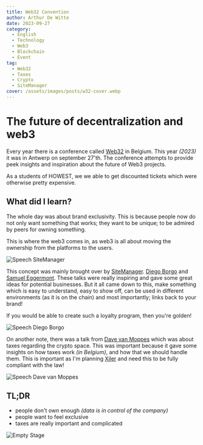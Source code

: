 ```yaml
---
title: Web32 Convention
author: Arthur De Witte
date: 2023-09-27
category:
  - English
  - Technology
  - Web3
  - Blockchain
  - Event
tag:
  - Web32
  - Taxes
  - Crypto
  - SiteManager
cover: /assets/images/posts/w32-cover.webp
---
```


# The future of decentralization and web3

Every year there is a conference called [Web32] in Belgium. This year _(2023)_  
it was in Antwerp on september 27'th. The conference attempts to provide
peek insights and inspiration about the future of Web3 projects.

As a students of HOWEST, we we able to get discounted tickets which were
otherwise pretty expensive.

## What did I learn?

The whole day was about brand exclusivity. This is because people now do not
only want something that works; they want to be unique; to be admired by peers
for owning something.

This is where the web3 comes in, as web3 is all about moving the ownership from
the platforms to the users.

![Speech SiteManager](/assets/images/posts/w32-site-manager.webp)

This concept was mainly brought over by [SiteManager]. [Diego Borgo] and
[Samuel Eggermont]. These talks were really inspiring and gave some great ideas
for potential businesses. But it all came down to this, make something which is
easy to understand, easy to show off, can be used in different environments
(as it is on the chain) and most importantly; links back to your brand!

If you would be able to create such a loyalty program, then you're golden!

![Speech Diego Borgo](/assets/images/posts/w32-diego-borgo.webp)

On another note, there was a talk from [Dave van Moppes] which was about taxes
regarding the crypto space. This was important because it gave some insights on
how taxes work _(in Belgium)_, and how that we should handle them. This is
important as I'm planning [Xiler] and need this to be fully compliant with the
law!

![Speech Dave van Moppes](/assets/images/posts/w32-law.webp)

## TL;DR

- people don't own enough _(data is in control of the company)_
- people want to feel exclusive
- taxes are really important and complicated

![Empty Stage](/assets/images/posts/w32-intro.webp)


<!-- General links -->

[Web32]: https://web32.xyz "Web32 Conference"
[SiteManager]: https://www.linkedin.com/company/sitemanager/ "SiteManager LinkedIn"
[Diego Borgo]: https://www.linkedin.com/in/diegoborgo/ "Diego Borgo LinkedIn"
[Samuel Eggermont]: https://www.linkedin.com/in/samuel-eggermont-a1589391/ "Samuel Eggermont LinkedIn"
[Dave van Moppes]: https://www.linkedin.com/in/dave-van-moppes-13047b10/ "Dave van Moppes LinkedIn"
[Xiler]: https://www.xilpr.net "Xiler.net website"
